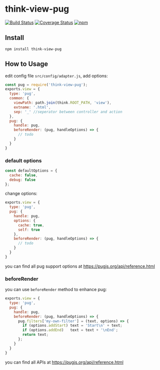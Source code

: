 # think-view-pug
[![Build Status](https://travis-ci.org/thinkjs/think-view-pug.svg?branch=master)](https://travis-ci.org/thinkjs/think-view-pug)
[![Coverage Status](https://coveralls.io/repos/github/thinkjs/think-view-pug/badge.svg?branch=master)](https://coveralls.io/github/thinkjs/think-view-pug?branch=master)
[![npm](https://img.shields.io/npm/v/think-view-pug.svg?style=flat-square)](https://www.npmjs.com/package/think-view-pug)

## Install

```
npm install think-view-pug
```


## How to Usage

edit config file `src/config/adapter.js`, add options:

```js
const pug = require('think-view-pug');
exports.view = {
  type: 'pug',
  common: {
    viewPath: path.join(think.ROOT_PATH, 'view'),
    extname: '.html',
    sep: '_' //seperator between controller and action
  },
  pug: {
    handle: pug,
    beforeRender: (pug, handleOptions) => {
      // todo
    }
  }
}
```

### default options

```js
const defaultOptions = {
  cache: false,
  debug: false
};
```
change options:

```js
exports.view = {
  type: 'pug',
  pug: {
    handle: pug,
    options: {
      cache: true,
      self: true
    },
    beforeRender: (pug, handleOptions) => {
      // todo
    }
  }
}
```
you can find all pug support options at https://pugjs.org/api/reference.html

### beforeRender

you can use `beforeRender` method to enhance pug:

```js
exports.view = {
  type: 'pug',
  pug: {
    handle: pug,
    beforeRender: (pug, handleOptions) => {
      pug.filters['my-own-filter'] = (text, options) => {
        if (options.addStart) text = 'Start\n' + text;
        if (options.addEnd)   text = text + '\nEnd';
        return text;
      };
    }
  }
}
```
you can find all APIs at https://pugjs.org/api/reference.html
